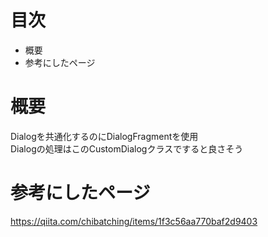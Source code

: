 # 目次  
- 概要  
- 参考にしたページ


# 概要  
Dialogを共通化するのにDialogFragmentを使用  
Dialogの処理はこのCustomDialogクラスですると良さそう  


# 参考にしたページ
https://qiita.com/chibatching/items/1f3c56aa770baf2d9403


